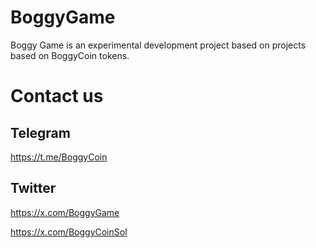 # BoggyGame
Boggy Game is an experimental development project based on projects based on BoggyCoin tokens.
# Contact us
## Telegram
https://t.me/BoggyCoin
## Twitter
https://x.com/BoggyGame

https://x.com/BoggyCoinSol

